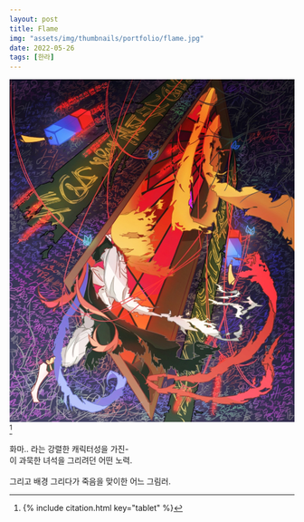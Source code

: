 ```yaml
---
layout: post
title: Flame
img: "assets/img/thumbnails/portfolio/flame.jpg"
date: 2022-05-26
tags: [한라]
---
```


![](/assets/img/portfolio/flame.jpg) [^1]

화마.. 라는 강렬한 캐릭터성을 가진- <br/>
이 과묵한 녀석을 그리려던 어떤 노력. <br/><br/>
그리고 배경 그리다가 죽음을 맞이한 어느 그림러. 

[^1]: {% include citation.html key="tablet" %}
